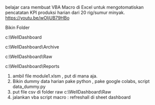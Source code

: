 belajar cara membuat VBA Macro di Excel untuk mengotomatiskan pencatatan KPI produksi harian dari 20 rig/sumur minyak. 
https://youtu.be/wOIjUB79HBo


Bikin Folder

c:\WellDashboard

c:\WellDashboard\Archive

c:\WellDashboard\Raw

c:\WellDashboard\Reports

1. ambil file module1.xlsm , put di mana aja.
2. Bikin dummy data harian pake python , pake google colabs, script data_dummy.py
3. put file csv di folder raw c:\WellDashboard\Raw
4. jalankan vba script macro : refreshall di sheet dashboard
 

